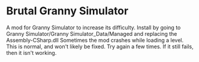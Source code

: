 # Brutal Granny Simulator
A mod for Granny Simulator to increase its difficulty. 
Install by going to Granny Simulator/Granny Simulator_Data/Managed and replacing the Assembly-CSharp.dll
Sometimes the mod crashes while loading a level. This is normal, and won't likely be fixed. Try again a few times. If it still fails, then it isn't working.
